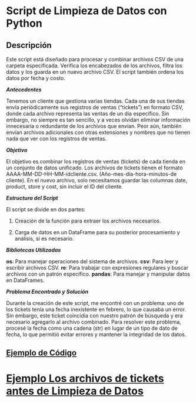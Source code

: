 # Script de Limpieza de Datos con Python

## Descripción

Este script está diseñado para procesar y combinar archivos CSV de una carpeta especificada.
Verifica los encabezados de los archivos, filtra los datos y los guarda en un nuevo archivo CSV. El script también ordena los datos por fecha y costo.

***Antecedentes***

Tenemos un cliente que gestiona varias tiendas. Cada una de sus tiendas envía periódicamente sus registros de ventas (“tickets”) en formato CSV, 
donde cada archivo representa las ventas de un día específico. Sin embargo, no siempre es tan sencillo, y a veces olvidan eliminar información innecesaria o redundante de los archivos
que envían. Peor aún, también envían archivos adicionales con otras extensiones y nombres que no tienen nada que ver con los registros de ventas.

***Objetivo***

El objetivo es combinar los registros de ventas (tickets) de cada tienda en un conjunto de datos unificado. Los archivos de tickets tienen el formato AAAA-MM-DD-HH-MM-idcliente.csv. 
(Año-mes-dia-hora-minutos-de cliente). En el nuevo archivo, solo necesitamos guardar las columnas date, product, store y cost, sin incluir el ID del cliente.

***Estructura del Script***

El script se divide en dos partes:

1. Creación de la función para extraer los archivos necesarios.

2. Carga de datos en un DataFrame para su posterior procesamiento y análisis, si es necesario.

***Bibliotecas Utilizadas***

**os**: Para manejar operaciones del sistema de archivos.
**csv**: Para leer y escribir archivos CSV.
**re**: Para trabajar con expresiones regulares y buscar archivos con un patrón específico.
**pandas**: Para manejar y manipular datos en DataFrames.

***Problema Encontrado y Solución***

Durante la creación de este script, me encontré con un problema: 
uno de los tickets tenía una fecha inexistente en febrero, lo que causaba un error.
Sin embargo, este ticket coincidía con nuestro patrón de búsqueda y era necesario agregarlo al archivo combinado.
Para resolver este problema, procesé la fecha como una cadena (str) en lugar de un tipo de dato de fecha, lo que permitió evitar errores y mantener la integridad de los datos.

## [Ejemplo de Código](https://github.com/elena210910/DAta_Cleaning/blob/main/Script_python)
# [Ejemplo Los archivos de tickets antes de Limpieza de Datos](https://github.com/elena210910/DAta_Cleaning/blob/main/Ejemplo%20de%20los%20tickets.png)
